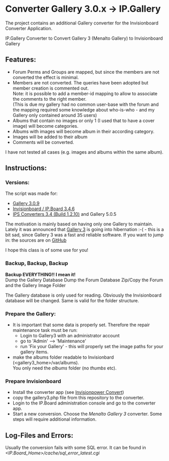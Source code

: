 # Converter Gallery 3.0.x -> IP.Gallery


The project contains an additional Gallery converter for the Invisionboard Converter Application.


IP.Gallery Converter to Convert Gallery 3 (Menalto Gallery) to Invisionboard Gallery

## Features:
-   Forum Perms and Groups are mapped, but since the members are not converted the effect is minimal.
-   Members are not converted. The queries have been adopted but member creation is commented out.  
    Note: it is possible to add a member-id mapping to allow to associate the comments to the right member.  
    (This is due my gallery had no common user-base with the forum and the mapping required some knowledge about
    who-is-who - and my Gallery only contained around 35 users)
-   Albums that contain no images or only 1 (I used that to have a cover image) will become categories.
-   Albums with images will become album in their according category.
-   Images will be added to their album
-   Comments will be converted.
 
I have not tested all cases (e.g. images and albums within the same album).

## Instructions:

### Versions:

The script was made for:

-   [Gallery 3.0.9](http://galleryproject.org/)
-   [Invisionboard / 	IP.Board 3.4.6](http://www.invisionpower.com/apps/board/)
-   [IPS Converters 3.4 (Build 1.2.10)](http://community.invisionpower.com/files/file/4715-ips-converters/) and Gallery 5.0.5

The motivation is mainly based on having only one Gallery to maintain. Lately it was announced 
that [Gallery 3](http://galleryproject.org/time-to-hibernate) is going into hibernation :-( - this
is a bit sad, since Gallery 3 was a fast and reliable software. If you want to jump in: the sources
are on [GitHub](https://github.com/wemu/ipb-convert-gallery3)

I hope this class is of some use for you!


### Backup, Backup, Backup

**Backup EVERYTHING!! I mean it!**  
Dump the Gallery Database
Dump the Forum Database
Zip/Copy the Forum and the Gallery Image Folder

The Gallery database is only used for reading. Obviously the Invisionboard database will be changed. Same
is valid for the folder structure.

### Prepare the Gallery:

-   It is important that some data is properly set. Therefore the repair maintenance task must be run:
    -   Login to Gallery3 with an administrator account
    -   go to 'Admin' --> 'Maintenance'
    -   run 'Fix your Gallery' - this will properly set the image paths for your gallery items.
-   make the albums folder readable to Invisionbard (<gallery3_home>/var/albums).  
    You only need the *albums* folder (no *thumbs* etc).

### Prepare Invisionboard

- Install the converter app (see [Invisionpower Convert](http://www.invisionpower.com/convert))
- copy the gallery3.php file from this repository to the converter.
- Login to the IP.Board administration console and go to the converter app.
- Start a new conversion. Choose the *Menalto Gallery 3* converter. Some steps will require additional information.

## Log-Files and Errors:

Usually the conversion fails with some SQL error. It can be found in *<IP.Board_Home>/cache/sql_error_latest.cgi*
